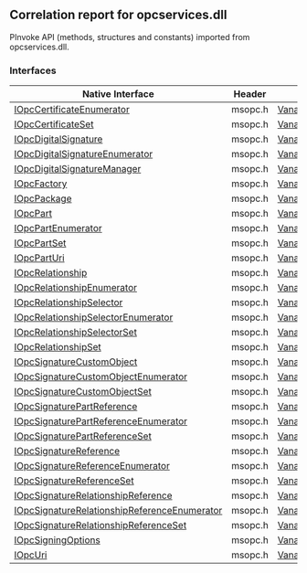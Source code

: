 ## Correlation report for opcservices.dll  
PInvoke API (methods, structures and constants) imported from opcservices.dll.

### Interfaces  
Native Interface | Header | Managed Interface  
--- | --- | ---  
[IOpcCertificateEnumerator](https://www.google.com/search?num=5&q=IOpcCertificateEnumerator+site%3Adocs.microsoft.com) | msopc.h | [Vanara.PInvoke.Opc.IOpcCertificateEnumerator](https://github.com/dahall/Vanara/search?l=C%23&q=IOpcCertificateEnumerator)  
[IOpcCertificateSet](https://www.google.com/search?num=5&q=IOpcCertificateSet+site%3Adocs.microsoft.com) | msopc.h | [Vanara.PInvoke.Opc.IOpcCertificateSet](https://github.com/dahall/Vanara/search?l=C%23&q=IOpcCertificateSet)  
[IOpcDigitalSignature](https://www.google.com/search?num=5&q=IOpcDigitalSignature+site%3Adocs.microsoft.com) | msopc.h | [Vanara.PInvoke.Opc.IOpcDigitalSignature](https://github.com/dahall/Vanara/search?l=C%23&q=IOpcDigitalSignature)  
[IOpcDigitalSignatureEnumerator](https://www.google.com/search?num=5&q=IOpcDigitalSignatureEnumerator+site%3Adocs.microsoft.com) | msopc.h | [Vanara.PInvoke.Opc.IOpcDigitalSignatureEnumerator](https://github.com/dahall/Vanara/search?l=C%23&q=IOpcDigitalSignatureEnumerator)  
[IOpcDigitalSignatureManager](https://www.google.com/search?num=5&q=IOpcDigitalSignatureManager+site%3Adocs.microsoft.com) | msopc.h | [Vanara.PInvoke.Opc.IOpcDigitalSignatureManager](https://github.com/dahall/Vanara/search?l=C%23&q=IOpcDigitalSignatureManager)  
[IOpcFactory](https://www.google.com/search?num=5&q=IOpcFactory+site%3Adocs.microsoft.com) | msopc.h | [Vanara.PInvoke.Opc.IOpcFactory](https://github.com/dahall/Vanara/search?l=C%23&q=IOpcFactory)  
[IOpcPackage](https://www.google.com/search?num=5&q=IOpcPackage+site%3Adocs.microsoft.com) | msopc.h | [Vanara.PInvoke.Opc.IOpcPackage](https://github.com/dahall/Vanara/search?l=C%23&q=IOpcPackage)  
[IOpcPart](https://www.google.com/search?num=5&q=IOpcPart+site%3Adocs.microsoft.com) | msopc.h | [Vanara.PInvoke.Opc.IOpcPart](https://github.com/dahall/Vanara/search?l=C%23&q=IOpcPart)  
[IOpcPartEnumerator](https://www.google.com/search?num=5&q=IOpcPartEnumerator+site%3Adocs.microsoft.com) | msopc.h | [Vanara.PInvoke.Opc.IOpcPartEnumerator](https://github.com/dahall/Vanara/search?l=C%23&q=IOpcPartEnumerator)  
[IOpcPartSet](https://www.google.com/search?num=5&q=IOpcPartSet+site%3Adocs.microsoft.com) | msopc.h | [Vanara.PInvoke.Opc.IOpcPartSet](https://github.com/dahall/Vanara/search?l=C%23&q=IOpcPartSet)  
[IOpcPartUri](https://www.google.com/search?num=5&q=IOpcPartUri+site%3Adocs.microsoft.com) | msopc.h | [Vanara.PInvoke.Opc.IOpcPartUri](https://github.com/dahall/Vanara/search?l=C%23&q=IOpcPartUri)  
[IOpcRelationship](https://www.google.com/search?num=5&q=IOpcRelationship+site%3Adocs.microsoft.com) | msopc.h | [Vanara.PInvoke.Opc.IOpcRelationship](https://github.com/dahall/Vanara/search?l=C%23&q=IOpcRelationship)  
[IOpcRelationshipEnumerator](https://www.google.com/search?num=5&q=IOpcRelationshipEnumerator+site%3Adocs.microsoft.com) | msopc.h | [Vanara.PInvoke.Opc.IOpcRelationshipEnumerator](https://github.com/dahall/Vanara/search?l=C%23&q=IOpcRelationshipEnumerator)  
[IOpcRelationshipSelector](https://www.google.com/search?num=5&q=IOpcRelationshipSelector+site%3Adocs.microsoft.com) | msopc.h | [Vanara.PInvoke.Opc.IOpcRelationshipSelector](https://github.com/dahall/Vanara/search?l=C%23&q=IOpcRelationshipSelector)  
[IOpcRelationshipSelectorEnumerator](https://www.google.com/search?num=5&q=IOpcRelationshipSelectorEnumerator+site%3Adocs.microsoft.com) | msopc.h | [Vanara.PInvoke.Opc.IOpcRelationshipSelectorEnumerator](https://github.com/dahall/Vanara/search?l=C%23&q=IOpcRelationshipSelectorEnumerator)  
[IOpcRelationshipSelectorSet](https://www.google.com/search?num=5&q=IOpcRelationshipSelectorSet+site%3Adocs.microsoft.com) | msopc.h | [Vanara.PInvoke.Opc.IOpcRelationshipSelectorSet](https://github.com/dahall/Vanara/search?l=C%23&q=IOpcRelationshipSelectorSet)  
[IOpcRelationshipSet](https://www.google.com/search?num=5&q=IOpcRelationshipSet+site%3Adocs.microsoft.com) | msopc.h | [Vanara.PInvoke.Opc.IOpcRelationshipSet](https://github.com/dahall/Vanara/search?l=C%23&q=IOpcRelationshipSet)  
[IOpcSignatureCustomObject](https://www.google.com/search?num=5&q=IOpcSignatureCustomObject+site%3Adocs.microsoft.com) | msopc.h | [Vanara.PInvoke.Opc.IOpcSignatureCustomObject](https://github.com/dahall/Vanara/search?l=C%23&q=IOpcSignatureCustomObject)  
[IOpcSignatureCustomObjectEnumerator](https://www.google.com/search?num=5&q=IOpcSignatureCustomObjectEnumerator+site%3Adocs.microsoft.com) | msopc.h | [Vanara.PInvoke.Opc.IOpcSignatureCustomObjectEnumerator](https://github.com/dahall/Vanara/search?l=C%23&q=IOpcSignatureCustomObjectEnumerator)  
[IOpcSignatureCustomObjectSet](https://www.google.com/search?num=5&q=IOpcSignatureCustomObjectSet+site%3Adocs.microsoft.com) | msopc.h | [Vanara.PInvoke.Opc.IOpcSignatureCustomObjectSet](https://github.com/dahall/Vanara/search?l=C%23&q=IOpcSignatureCustomObjectSet)  
[IOpcSignaturePartReference](https://www.google.com/search?num=5&q=IOpcSignaturePartReference+site%3Adocs.microsoft.com) | msopc.h | [Vanara.PInvoke.Opc.IOpcSignaturePartReference](https://github.com/dahall/Vanara/search?l=C%23&q=IOpcSignaturePartReference)  
[IOpcSignaturePartReferenceEnumerator](https://www.google.com/search?num=5&q=IOpcSignaturePartReferenceEnumerator+site%3Adocs.microsoft.com) | msopc.h | [Vanara.PInvoke.Opc.IOpcSignaturePartReferenceEnumerator](https://github.com/dahall/Vanara/search?l=C%23&q=IOpcSignaturePartReferenceEnumerator)  
[IOpcSignaturePartReferenceSet](https://www.google.com/search?num=5&q=IOpcSignaturePartReferenceSet+site%3Adocs.microsoft.com) | msopc.h | [Vanara.PInvoke.Opc.IOpcSignaturePartReferenceSet](https://github.com/dahall/Vanara/search?l=C%23&q=IOpcSignaturePartReferenceSet)  
[IOpcSignatureReference](https://www.google.com/search?num=5&q=IOpcSignatureReference+site%3Adocs.microsoft.com) | msopc.h | [Vanara.PInvoke.Opc.IOpcSignatureReference](https://github.com/dahall/Vanara/search?l=C%23&q=IOpcSignatureReference)  
[IOpcSignatureReferenceEnumerator](https://www.google.com/search?num=5&q=IOpcSignatureReferenceEnumerator+site%3Adocs.microsoft.com) | msopc.h | [Vanara.PInvoke.Opc.IOpcSignatureReferenceEnumerator](https://github.com/dahall/Vanara/search?l=C%23&q=IOpcSignatureReferenceEnumerator)  
[IOpcSignatureReferenceSet](https://www.google.com/search?num=5&q=IOpcSignatureReferenceSet+site%3Adocs.microsoft.com) | msopc.h | [Vanara.PInvoke.Opc.IOpcSignatureReferenceSet](https://github.com/dahall/Vanara/search?l=C%23&q=IOpcSignatureReferenceSet)  
[IOpcSignatureRelationshipReference](https://www.google.com/search?num=5&q=IOpcSignatureRelationshipReference+site%3Adocs.microsoft.com) | msopc.h | [Vanara.PInvoke.Opc.IOpcSignatureRelationshipReference](https://github.com/dahall/Vanara/search?l=C%23&q=IOpcSignatureRelationshipReference)  
[IOpcSignatureRelationshipReferenceEnumerator](https://www.google.com/search?num=5&q=IOpcSignatureRelationshipReferenceEnumerator+site%3Adocs.microsoft.com) | msopc.h | [Vanara.PInvoke.Opc.IOpcSignatureRelationshipReferenceEnumerator](https://github.com/dahall/Vanara/search?l=C%23&q=IOpcSignatureRelationshipReferenceEnumerator)  
[IOpcSignatureRelationshipReferenceSet](https://www.google.com/search?num=5&q=IOpcSignatureRelationshipReferenceSet+site%3Adocs.microsoft.com) | msopc.h | [Vanara.PInvoke.Opc.IOpcSignatureRelationshipReferenceSet](https://github.com/dahall/Vanara/search?l=C%23&q=IOpcSignatureRelationshipReferenceSet)  
[IOpcSigningOptions](https://www.google.com/search?num=5&q=IOpcSigningOptions+site%3Adocs.microsoft.com) | msopc.h | [Vanara.PInvoke.Opc.IOpcSigningOptions](https://github.com/dahall/Vanara/search?l=C%23&q=IOpcSigningOptions)  
[IOpcUri](https://www.google.com/search?num=5&q=IOpcUri+site%3Adocs.microsoft.com) | msopc.h | [Vanara.PInvoke.Opc.IOpcUri](https://github.com/dahall/Vanara/search?l=C%23&q=IOpcUri)  

